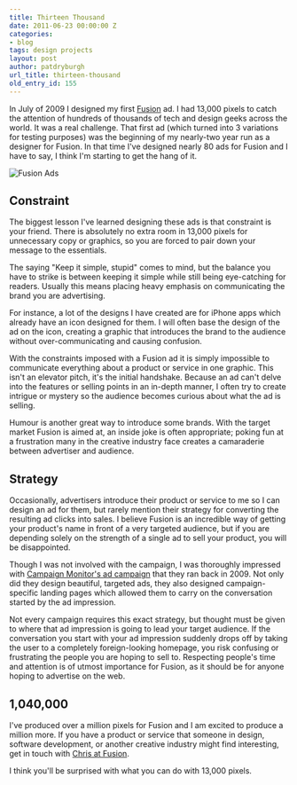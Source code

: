 ```yaml
---
title: Thirteen Thousand
date: 2011-06-23 00:00:00 Z
categories:
- blog
tags: design projects
layout: post
author: patdryburgh
url_title: thirteen-thousand
old_entry_id: 155
---
```


In July of 2009 I designed my first [Fusion](http://fusionads.net) ad. I had 13,000 pixels to catch the attention of hundreds of thousands of tech and design geeks across the world. It was a real challenge. That first ad (which turned into 3 variations for testing purposes) was the beginning of my nearly-two year run as a designer for Fusion. In that time I've designed nearly 80 ads for Fusion and I have to say, I think I'm starting to get the hang of it.

<img src="{{ site.url }}/images/uploads/fusionads.jpg" alt="Fusion Ads" class="iwide" />

## Constraint

The biggest lesson I've learned designing these ads is that constraint is your friend. There is absolutely no extra room in 13,000 pixels for unnecessary copy or graphics, so you are forced to pair down your message to the essentials.

The saying "Keep it simple, stupid" comes to mind, but the balance you have to strike is between keeping it simple while still being eye-catching for readers. Usually this means placing heavy emphasis on communicating the brand you are advertising.

For instance, a lot of the designs I have created are for iPhone apps which already have an icon designed for them. I will often base the design of the ad on the icon, creating a graphic that introduces the brand to the audience without over-communicating and causing confusion.

With the constraints imposed with a Fusion ad it is simply impossible to communicate everything about a product or service in one graphic. This isn't an elevator pitch, it's the initial handshake. Because an ad can't delve into the features or selling points in an in-depth manner, I often try to create intrigue or mystery so the audience becomes curious about what the ad is selling. 

Humour is another great way to introduce some brands. With the target market Fusion is aimed at, an inside joke is often appropriate; poking fun at a frustration many in the creative industry face creates a camaraderie between advertiser and audience.

## Strategy

Occasionally, advertisers introduce their product or service to me so I can design an ad for them, but rarely mention their strategy for converting the resulting ad clicks into sales. I believe Fusion is an incredible way of getting your product's name in front of a very targeted audience, but if you are depending solely on the strength of a single ad to sell your product, you will be disappointed.

Though I was not involved with the campaign, I was thoroughly impressed with [Campaign Monitor's ad campaign](http://www.campaignmonitor.com/blog/post/2779/promoting-with-banners-ads/) that they ran back in 2009. Not only did they design beautiful, targeted ads, they also designed campaign-specific landing pages which allowed them to carry on the conversation started by the ad impression.

Not every campaign requires this exact strategy, but thought must be given to where that ad impression is going to lead your target audience. If the conversation you start with your ad impression suddenly drops off by taking the user to a completely foreign-looking homepage, you risk confusing or frustrating the people you are hoping to sell to. Respecting people's time and attention is of utmost importance for Fusion, as it should be for anyone hoping to advertise on the web.

## 1,040,000

I've produced over a million pixels for Fusion and I am excited to produce a million more. If you have a product or service that someone in design, software development, or another creative industry might find interesting, get in touch with [Chris at Fusion](http://fusionads.net/).

I think you'll be surprised with what you can do with 13,000 pixels.